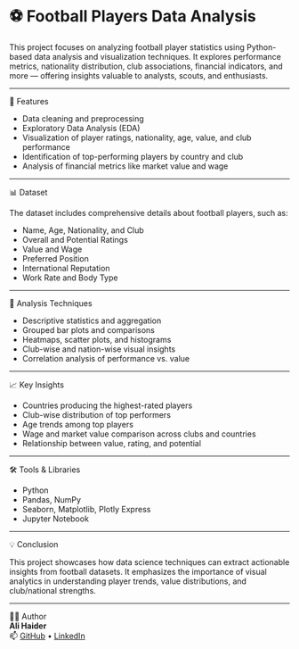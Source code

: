 # ⚽ Football Players Data Analysis

This project focuses on analyzing football player statistics using Python-based data analysis and visualization techniques. It explores performance metrics, nationality distribution, club associations, financial indicators, and more — offering insights valuable to analysts, scouts, and enthusiasts.

---

🚀 Features

- Data cleaning and preprocessing
- Exploratory Data Analysis (EDA)
- Visualization of player ratings, nationality, age, value, and club performance
- Identification of top-performing players by country and club
- Analysis of financial metrics like market value and wage

---

📊 Dataset

The dataset includes comprehensive details about football players, such as:

- Name, Age, Nationality, and Club
- Overall and Potential Ratings
- Value and Wage
- Preferred Position
- International Reputation
- Work Rate and Body Type

---

🧠 Analysis Techniques

- Descriptive statistics and aggregation
- Grouped bar plots and comparisons
- Heatmaps, scatter plots, and histograms
- Club-wise and nation-wise visual insights
- Correlation analysis of performance vs. value

---

📈 Key Insights

- Countries producing the highest-rated players
- Club-wise distribution of top performers
- Age trends among top players
- Wage and market value comparison across clubs and countries
- Relationship between value, rating, and potential

---

🛠️ Tools & Libraries

- Python
- Pandas, NumPy
- Seaborn, Matplotlib, Plotly Express
- Jupyter Notebook

---

💡 Conclusion

This project showcases how data science techniques can extract actionable insights from football datasets. It emphasizes the importance of visual analytics in understanding player trends, value distributions, and club/national strengths.

---

👨‍💻 Author  
**Ali Haider**  
📫 [GitHub](https://github.com/alihaider-ml) • [LinkedIn](www.linkedin.com/in/ali-haider-ml)
